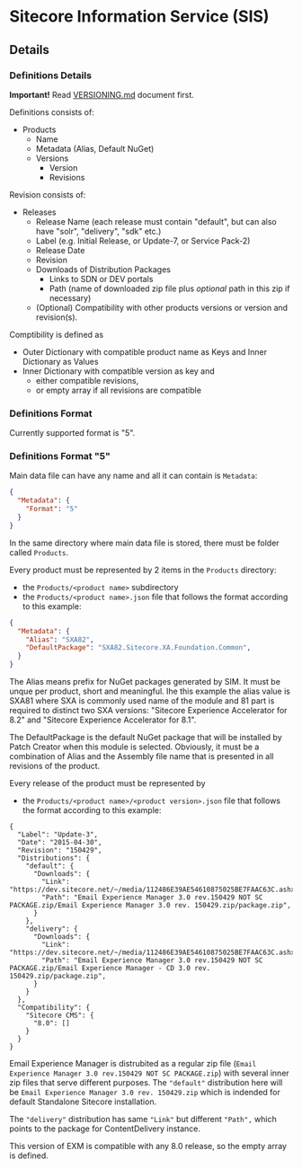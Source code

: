 # Sitecore Information Service (SIS)

## Details

### Definitions Details

**Important!** Read [VERSIONING.md](VERSIONING.md) document first.

Definitions consists of:

* Products
  * Name
  * Metadata (Alias, Default NuGet)
  * Versions
    * Version
    * Revisions

Revision consists of:

* Releases 
  * Release Name (each release must contain "default", but can also have "solr", "delivery", "sdk" etc.)
  * Label (e.g. Initial Release, or Update-7, or Service Pack-2)
  * Release Date
  * Revision
  * Downloads of Distribution Packages
    * Links to SDN or DEV portals
    * Path (name of downloaded zip file plus *optional* path in this zip if necessary)
  * (Optional) Compatibility with other products versions or version and revision(s).
  
Comptibility is defined as

* Outer Dictionary with compatible product name as Keys and Inner Dictionary as Values
* Inner Dictionary with compatible version as key and 
  * either compatible revisions,
  * or empty array if all revisions are compatible

### Definitions Format

Currently supported format is "5".

### Definitions Format "5"

Main data file can have any name and all it can contain is `Metadata`:

```json
{
  "Metadata": {
    "Format": "5"
  }
}
```

In the same directory where main data file is stored, there must be folder called `Products`. 

Every product must be represented by 2 items in the `Products` directory:

* the `Products/<product name>` subdirectory
* the `Products/<product name>.json` file that follows the format according to this example:

```json
{
  "Metadata": {
    "Alias": "SXA82",
    "DefaultPackage": "SXA82.Sitecore.XA.Foundation.Common",
  }
}
```

The Alias means prefix for NuGet packages generated by SIM. It must be unque per product, short and meaningful. 
Ihe this example the alias value is SXA81 where SXA is commonly used name of the module and 81 part is required to 
distinct two SXA versions: "Sitecore Experience Accelerator for 8.2" and "Sitecore Experience Accelerator for 8.1".

The DefaultPackage is the default NuGet package that will be installed by Patch Creator when this module is selected.
Obviously, it must be a combination of Alias and the Assembly file name that is presented in all revisions of the product.

Every release of the product must be represented by 

* the `Products/<product name>/<product version>.json` file that follows the format according to this example:

```
{
  "Label": "Update-3",
  "Date": "2015-04-30",
  "Revision": "150429",
  "Distributions": {
    "default": {
      "Downloads": {
        "Link": "https://dev.sitecore.net/~/media/112486E39AE54610875025BE7FAAC63C.ashx",
        "Path": "Email Experience Manager 3.0 rev.150429 NOT SC PACKAGE.zip/Email Experience Manager 3.0 rev. 150429.zip/package.zip",
      }
    },
    "delivery": {
      "Downloads": {
        "Link": "https://dev.sitecore.net/~/media/112486E39AE54610875025BE7FAAC63C.ashx",
        "Path": "Email Experience Manager 3.0 rev.150429 NOT SC PACKAGE.zip/Email Experience Manager - CD 3.0 rev. 150429.zip/package.zip",
      }
    }
  },
  "Compatibility": {
    "Sitecore CMS": {
      "8.0": []
    }
  }
}
```

Email Experience Manager is distrubited as a regular zip file 
(`Email Experience Manager 3.0 rev.150429 NOT SC PACKAGE.zip`) with several inner zip files that serve different purposes. 
The `"default"` distribution here will be `Email Experience Manager 3.0 rev. 150429.zip` which is indended for default 
Standalone Sitecore installation. 

The `"delivery"` distribution has same `"Link"` but different `"Path",` which points to the package for ContentDelivery instance.

This version of EXM is compatible with any 8.0 release, so the empty array is defined. 

